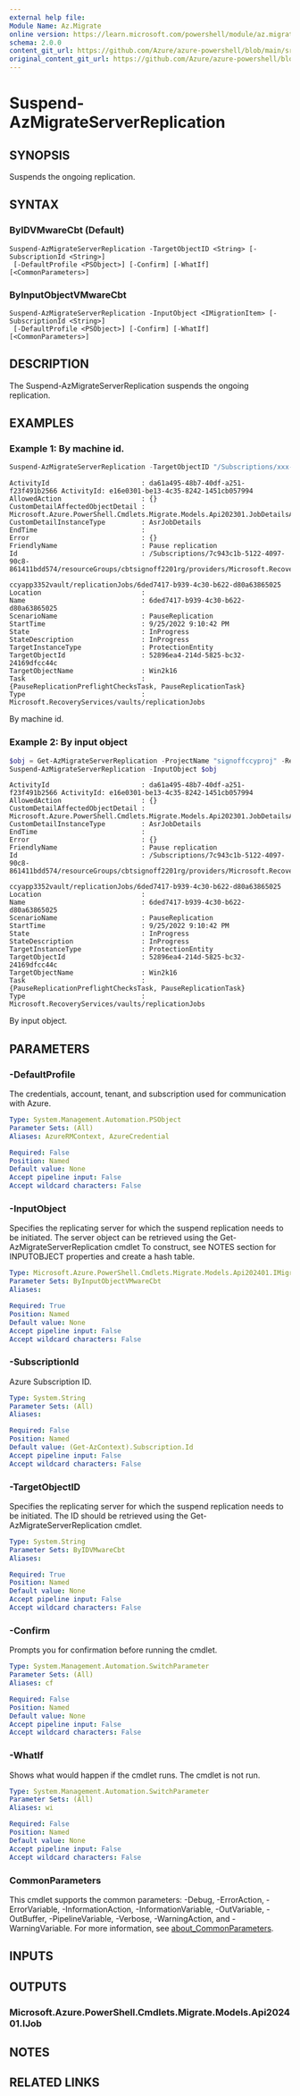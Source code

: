 ```yaml
---
external help file: 
Module Name: Az.Migrate
online version: https://learn.microsoft.com/powershell/module/az.migrate/suspend-azmigrateserverreplication
schema: 2.0.0
content_git_url: https://github.com/Azure/azure-powershell/blob/main/src/Migrate/Migrate/help/Suspend-AzMigrateServerReplication.md
original_content_git_url: https://github.com/Azure/azure-powershell/blob/main/src/Migrate/Migrate/help/Suspend-AzMigrateServerReplication.md
---
```


# Suspend-AzMigrateServerReplication

## SYNOPSIS
Suspends the ongoing replication.

## SYNTAX

### ByIDVMwareCbt (Default)
```
Suspend-AzMigrateServerReplication -TargetObjectID <String> [-SubscriptionId <String>]
 [-DefaultProfile <PSObject>] [-Confirm] [-WhatIf] [<CommonParameters>]
```

### ByInputObjectVMwareCbt
```
Suspend-AzMigrateServerReplication -InputObject <IMigrationItem> [-SubscriptionId <String>]
 [-DefaultProfile <PSObject>] [-Confirm] [-WhatIf] [<CommonParameters>]
```

## DESCRIPTION
The Suspend-AzMigrateServerReplication suspends the ongoing replication.

## EXAMPLES

### Example 1: By machine id.
```powershell
Suspend-AzMigrateServerReplication -TargetObjectID "/Subscriptions/xxx-xxx-xxxxxx-xxx-xxx/resourceGroups/cbtsignoff2201rg/providers/Microsoft.RecoveryServices/vaults/signoffccyapp3352vault/replicationFabrics/signoffccyappae52replicationfabric/replicationProtectionContainers/signoffccyappae52replicationcontainer/replicationMigrationItems/idclab-vcen67-fareast-corp-micr-0f144e99-ba36-4649-b92b-8b06854aa539_5015f6d8-fc84-afdf-de47-1eab79330f00"
```

```output
ActivityId                       : da61a495-48b7-40df-a251-f23f491b2566 ActivityId: e16e0301-be13-4c35-8242-1451cb057994
AllowedAction                    : {}
CustomDetailAffectedObjectDetail : Microsoft.Azure.PowerShell.Cmdlets.Migrate.Models.Api202301.JobDetailsAffectedObjectDetails
CustomDetailInstanceType         : AsrJobDetails
EndTime                          :
Error                            : {}
FriendlyName                     : Pause replication
Id                               : /Subscriptions/7c943c1b-5122-4097-90c8-861411bdd574/resourceGroups/cbtsignoff2201rg/providers/Microsoft.RecoveryServices/vaults/signoff
                                   ccyapp3352vault/replicationJobs/6ded7417-b939-4c30-b622-d80a63865025
Location                         :
Name                             : 6ded7417-b939-4c30-b622-d80a63865025
ScenarioName                     : PauseReplication
StartTime                        : 9/25/2022 9:10:42 PM
State                            : InProgress
StateDescription                 : InProgress
TargetInstanceType               : ProtectionEntity
TargetObjectId                   : 52896ea4-214d-5825-bc32-24169dfcc44c
TargetObjectName                 : Win2k16
Task                             : {PauseReplicationPreflightChecksTask, PauseReplicationTask}
Type                             : Microsoft.RecoveryServices/vaults/replicationJobs
```

By machine id.

### Example 2: By input object
```powershell
$obj = Get-AzMigrateServerReplication -ProjectName "signoffccyproj" -ResourceGroupName "cbtsignoff2201rg" -MachineName "Win2k16"
Suspend-AzMigrateServerReplication -InputObject $obj
```

```output
ActivityId                       : da61a495-48b7-40df-a251-f23f491b2566 ActivityId: e16e0301-be13-4c35-8242-1451cb057994
AllowedAction                    : {}
CustomDetailAffectedObjectDetail : Microsoft.Azure.PowerShell.Cmdlets.Migrate.Models.Api202301.JobDetailsAffectedObjectDetails
CustomDetailInstanceType         : AsrJobDetails
EndTime                          :
Error                            : {}
FriendlyName                     : Pause replication
Id                               : /Subscriptions/7c943c1b-5122-4097-90c8-861411bdd574/resourceGroups/cbtsignoff2201rg/providers/Microsoft.RecoveryServices/vaults/signoff
                                   ccyapp3352vault/replicationJobs/6ded7417-b939-4c30-b622-d80a63865025
Location                         :
Name                             : 6ded7417-b939-4c30-b622-d80a63865025
ScenarioName                     : PauseReplication
StartTime                        : 9/25/2022 9:10:42 PM
State                            : InProgress
StateDescription                 : InProgress
TargetInstanceType               : ProtectionEntity
TargetObjectId                   : 52896ea4-214d-5825-bc32-24169dfcc44c
TargetObjectName                 : Win2k16
Task                             : {PauseReplicationPreflightChecksTask, PauseReplicationTask}
Type                             : Microsoft.RecoveryServices/vaults/replicationJobs
```

By input object.

## PARAMETERS

### -DefaultProfile
The credentials, account, tenant, and subscription used for communication with Azure.

```yaml
Type: System.Management.Automation.PSObject
Parameter Sets: (All)
Aliases: AzureRMContext, AzureCredential

Required: False
Position: Named
Default value: None
Accept pipeline input: False
Accept wildcard characters: False
```

### -InputObject
Specifies the replicating server for which the suspend replication needs to be initiated.
The server object can be retrieved using the Get-AzMigrateServerReplication cmdlet
To construct, see NOTES section for INPUTOBJECT properties and create a hash table.

```yaml
Type: Microsoft.Azure.PowerShell.Cmdlets.Migrate.Models.Api202401.IMigrationItem
Parameter Sets: ByInputObjectVMwareCbt
Aliases:

Required: True
Position: Named
Default value: None
Accept pipeline input: False
Accept wildcard characters: False
```

### -SubscriptionId
Azure Subscription ID.

```yaml
Type: System.String
Parameter Sets: (All)
Aliases:

Required: False
Position: Named
Default value: (Get-AzContext).Subscription.Id
Accept pipeline input: False
Accept wildcard characters: False
```

### -TargetObjectID
Specifies the replicating server for which the suspend replication needs to be initiated.
The ID should be retrieved using the Get-AzMigrateServerReplication cmdlet.

```yaml
Type: System.String
Parameter Sets: ByIDVMwareCbt
Aliases:

Required: True
Position: Named
Default value: None
Accept pipeline input: False
Accept wildcard characters: False
```

### -Confirm
Prompts you for confirmation before running the cmdlet.

```yaml
Type: System.Management.Automation.SwitchParameter
Parameter Sets: (All)
Aliases: cf

Required: False
Position: Named
Default value: None
Accept pipeline input: False
Accept wildcard characters: False
```

### -WhatIf
Shows what would happen if the cmdlet runs.
The cmdlet is not run.

```yaml
Type: System.Management.Automation.SwitchParameter
Parameter Sets: (All)
Aliases: wi

Required: False
Position: Named
Default value: None
Accept pipeline input: False
Accept wildcard characters: False
```

### CommonParameters
This cmdlet supports the common parameters: -Debug, -ErrorAction, -ErrorVariable, -InformationAction, -InformationVariable, -OutVariable, -OutBuffer, -PipelineVariable, -Verbose, -WarningAction, and -WarningVariable. For more information, see [about_CommonParameters](http://go.microsoft.com/fwlink/?LinkID=113216).

## INPUTS

## OUTPUTS

### Microsoft.Azure.PowerShell.Cmdlets.Migrate.Models.Api202401.IJob

## NOTES

## RELATED LINKS


